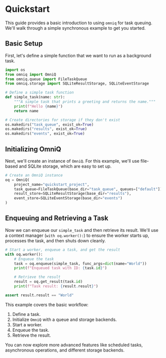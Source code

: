 # Quickstart

This guide provides a basic introduction to using `omniq` for task queuing. We'll walk through a simple synchronous example to get you started.

## Basic Setup

First, let's define a simple function that we want to run as a background task.

```python
import os
from omniq import OmniQ
from omniq.queue import FileTaskQueue
from omniq.storage import SQLiteResultStorage, SQLiteEventStorage

# Define a simple task function
def simple_task(name: str):
    """A simple task that prints a greeting and returns the name."""
    print(f"Hello {name}")
    return name

# Create directories for storage if they don't exist
os.makedirs("task_queue", exist_ok=True)
os.makedirs("results", exist_ok=True)
os.makedirs("events", exist_ok=True)
```

## Initializing OmniQ

Next, we'll create an instance of `OmniQ`. For this example, we'll use file-based and SQLite storage, which are easy to set up.

```python
# Create an OmniQ instance
oq = OmniQ(
    project_name="quickstart_project",
    task_queue=FileTaskQueue(base_dir="task_queue", queues=["default"]),
    result_store=SQLiteResultStorage(base_dir="results"),
    event_store=SQLiteEventStorage(base_dir="events")
)
```

## Enqueuing and Retrieving a Task

Now we can enqueue our `simple_task` and then retrieve its result. We'll use a context manager (`with oq.worker():`) to ensure the worker starts up, processes the task, and then shuts down cleanly.

```python
# Start a worker, enqueue a task, and get the result
with oq.worker():
    # Enqueue the task
    task = oq.enqueue(simple_task, func_args=dict(name="World"))
    print(f"Enqueued task with ID: {task.id}")

    # Retrieve the result
    result = oq.get_result(task.id)
    print(f"Task result: {result.result}")

assert result.result == "World"
```

This example covers the basic workflow:
1. Define a task.
2. Initialize `OmniQ` with a queue and storage backends.
3. Start a worker.
4. Enqueue the task.
5. Retrieve the result.

You can now explore more advanced features like scheduled tasks, asynchronous operations, and different storage backends.